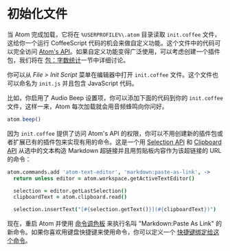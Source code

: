# 初始化文件

当 Atom 完成加载，它将在 `%USERPROFILE%\.atom` 目录读取 `init.coffee` 文件，这给你一个运行 CoffeeScript 代码的机会来做自定义功能。这个文件中的代码可以完全访问 [Atom's API](https://atom.io/docs/api/v1.28.2/AtomEnvironment)。如果自定义功能变得广泛使用，可以考虑创建一个插件包，我们将在 [包：字数统计](/windows/chapter3/package-word-count)一节中详细讨论。

你可以从 *File > Init Script* 菜单在编辑器中打开 `init.coffee` 文件。这个文件也可以命名为 `init.js` 并且包含 JavaScript 代码。

比如，你启用了 Audio Beep 设置项，你可以添加下面的代码到你的 `init.coffee` 文件，这样一来，Atom 每次加载就会用音频蜂鸣向你问好。

```js
atom.beep()
```

因为 `init.coffee` 提供了访问 Atom's API 的权限，你可以不用创建新的插件包或者扩展已有的插件包来实现有用的命令。这是一个用 [Selection API](https://atom.io/docs/api/v1.28.2/Selection) 和 [Clipboard API](https://atom.io/docs/api/v1.28.2/Clipboard) 从选中的文本构造 Markdown 超链接并且用剪贴板内容作为该超链接的 URL 的命令：

```coffeescript
atom.commands.add 'atom-text-editor', 'markdown:paste-as-link', ->
  return unless editor = atom.workspace.getActiveTextEditor()

  selection = editor.getLastSelection()
  clipboardText = atom.clipboard.read()

  selection.insertText("[#{selection.getText()}](#{clipboardText})")
```

现在，重启 Atom 并使用 [命令调色板](/windows/chapter1/atom-basics?id=命令调色板) 来执行名叫 "Markdown:Paste As Link" 的新命令。如果你喜欢用键盘快捷键来使用命令，你可以定义一个 [快捷键绑定给这个命令](https://flight-manual.atom.io/using-atom/sections/basic-customization/#customizing-keybindings)。
